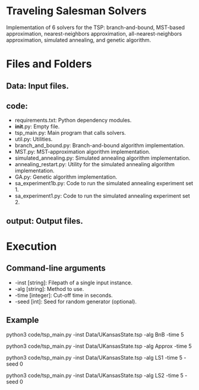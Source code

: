 # Traveling Salesman Solvers
Implementation of 6 solvers for the TSP: branch-and-bound, MST-based approximation, nearest-neighbors approximation, all-nearest-neighbors approximation, simulated annealing, and genetic algorithm.

# Files and Folders
## Data: Input files.
## code:
  * requirements.txt: Python dependency modules.
  * __init__.py: Empty file.
  * tsp_main.py: Main program that calls solvers.
  * util.py: Utilities.
  * branch_and_bound.py: Branch-and-bound algorithm implementation.
  * MST.py: MST-approximation algorithm implementation.
  * simulated_annealing.py: Simulated annealing algorithm implementation.
  * annealing_restart.py: Utility for the simulated annealing algorithm implementation.
  * GA.py: Genetic algorithm implementation.
  * sa_experiment1b.py: Code to run the simulated annealing experiment set 1.
  * sa_experiment1.py: Code to run the simulated annealing experiment set 2.

## output: Output files.

# Execution
## Command-line arguments
  * -inst [string]: Filepath of a single input instance.
  * -alg [string]: Method to use.
  * -time [integer]: Cut-off time in seconds.
  * -seed [int]: Seed for random generator (optional).

## Example

python3 code/tsp_main.py -inst Data/UKansasState.tsp -alg BnB -time 5

python3 code/tsp_main.py -inst Data/UKansasState.tsp -alg Approx -time 5

python3 code/tsp_main.py -inst Data/UKansasState.tsp -alg LS1 -time 5 -seed 0

python3 code/tsp_main.py -inst Data/UKansasState.tsp -alg LS2 -time 5 -seed 0
